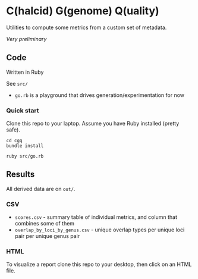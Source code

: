 
# C(halcid) G(genome) Q(uality)

Utilities to compute some metrics from a custom set of metadata.

_Very preliminary_

## Code

Written in Ruby

See `src/`

* `go.rb` is a playground that drives generation/experimentation for now 

### Quick start

Clone this repo to your laptop.  Assume you have Ruby installed (pretty safe).

```
cd cgq
bundle install

ruby src/go.rb
```

## Results

All derived data are on `out/`.

### CSV
* `scores.csv` - summary table of individual metrics, and column that combines some of them
* `overlap_by_loci_by_genus.csv` - unique overlap types per unique loci pair per unique genus pair

### HTML
To visualize a report clone this repo to your desktop, then click on an HTML file.


